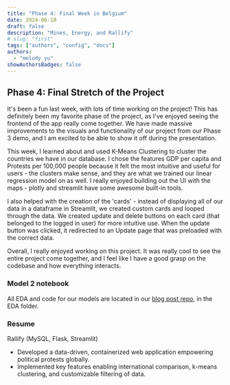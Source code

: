 ```yaml
---
title: "Phase 4: Final Week in Belgium"
date: 2024-06-10
draft: false
description: "Mines, Energy, and Rallify"
# slug: "first"
tags: ["authors", "config", "docs"]
authors:
  - "melody_yu"
showAuthorsBadges: false
---
```


## Phase 4: Final Stretch of the Project

It's been a fun last week, with lots of time working on the project! This has definitely been my favorite phase of the project, as I've enjoyed seeing the frontend of the app really come together. We have made massive improvements to the visuals and functionality of our project from our Phase 3 demo, and I am excited to be able to show it off during the presentation.

This week, I learned about and used K-Means Clustering to cluster the countries we have in our database. I chose the features GDP per capita and Protests per 100,000 people because it felt the most intuitive and useful for users - the clusters make sense, and they are what we trained our linear regression model on as well. I really enjoyed building out the UI with the maps - plotly and streamlit have some awesome built-in tools.

I also helped with the creation of the 'cards' - instead of displaying all of our data in a dataframe in Streamlit, we created custom cards and looped through the data. We created update and delete buttons on each card (that belonged to the logged in user) for more intuitive use. When the update button was clicked, it redirected to an Update page that was preloaded with the correct data.

Overall, I really enjoyed working on this project. It was really cool to see the entire project come together, and I feel like I have a good grasp on the codebase and how everything interacts.

### Model 2 notebook
All EDA and code for our models are located in our [blog post repo](https://github.com/melodyyu754/belgium-doc-tracker), in the EDA folder.

### Resume
Rallify (MySQL, Flask, Streamlit)
- Developed a data-driven, containerized web application empowering political protests globally.
- Implemented key features enabling international comparison, k-means clustering, and customizable filtering of data.
